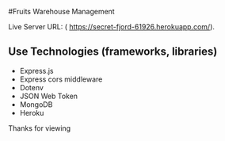 #Fruits Warehouse Management

Live Server URL:  ( https://secret-fjord-61926.herokuapp.com/).

## Use Technologies (frameworks, libraries)

* Express.js
* Express cors middleware
* Dotenv 
* JSON Web Token
* MongoDB
* Heroku


Thanks for viewing